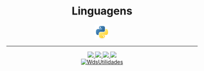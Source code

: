 
<h1 align="center">Linguagens</h1>
    <p align="center">
        <a href="https://flask.palletsprojects.com/" target="_blank" rel="noreferrer">  <img src="https://raw.githubusercontent.com/devicons/devicon/master/icons/python/python-original.svg" alt="python" width="40" height="40"/> </a>
    <hr>
    <p align="center">
        <a href="https://github.com/WdsUtilidades"><img src="https://komarev.com/ghpvc/?username=WdsUtilidades&color=blueviolet">
            <img src="https://shields.io/github/stars/WdsUtilidades?label=stars">
            <img src="https://shields.io/github/followers/WdsUtilidades?label=Seguidores">
            <img src="https://shields.io/github/followers/wdsutilidades?style=social">
        <br>
        <img src="https://github-readme-stats.vercel.app/api?username=WdsUtilidades&show_icons=true&locale=en" alt="WdsUtilidades" width=780 height=310/>
    </p>
